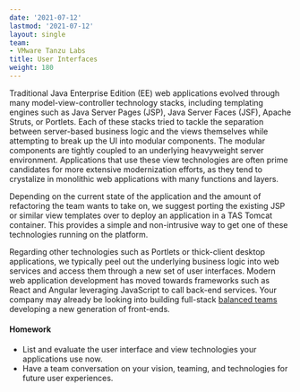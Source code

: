 ```yaml
---
date: '2021-07-12'
lastmod: '2021-07-12'
layout: single
team:
- VMware Tanzu Labs
title: User Interfaces
weight: 180
---
```


Traditional Java Enterprise Edition (EE) web applications evolved through many model-view-controller technology stacks, including templating engines such as Java Server Pages (JSP), Java Server Faces (JSF), Apache Struts, or Portlets. Each of these stacks tried to tackle the separation between server-based business logic and the views themselves while attempting to break up the UI into modular components. The modular components are tightly coupled to an underlying heavyweight server environment. Applications that use these view technologies are often prime candidates for more extensive modernization efforts, as they tend to crystalize in monolithic web applications with many functions and layers.

Depending on the current state of the application and the amount of refactoring the team wants to take on, we suggest porting the existing JSP or similar view templates over to deploy an application in a TAS Tomcat container. This provides a simple and non-intrusive way to get one of these technologies running on the platform.

Regarding other technologies such as Portlets or thick-client desktop applications, we typically peel out the underlying business logic into web services and access them through a new set of user interfaces. Modern web application development has moved towards frameworks such as React and Angular leveraging JavaScript to call back-end services. Your company may already be looking into building full-stack [balanced teams](/outcomes/application-development/balanced-teams/) developing a new generation of front-ends.

#### Homework

- List and evaluate the user interface and view technologies your applications use now.
- Have a team conversation on your vision, teaming, and technologies for future user experiences.